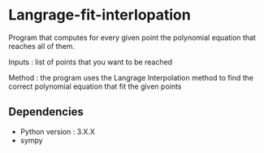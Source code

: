 # Langrage-fit-interlopation <br>
Program that computes for every given point the polynomial equation that reaches all of them.

Inputs : list of points that you want to be reached


Method : the program uses the Langrage Interpolation method to find the correct polynomial equation that fit the given points


## Dependencies
- Python version : 3.X.X
- sympy

